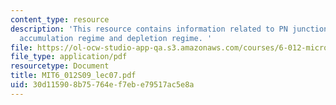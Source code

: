 ```yaml
---
content_type: resource
description: 'This resource contains information related to PN junction and MOS electrostatics,
  accumulation regime and depletion regime. '
file: https://ol-ocw-studio-app-qa.s3.amazonaws.com/courses/6-012-microelectronic-devices-and-circuits-spring-2009/30d115908b75764ef7ebe79517ac5e8a_MIT6_012S09_lec07.pdf
file_type: application/pdf
resourcetype: Document
title: MIT6_012S09_lec07.pdf
uid: 30d11590-8b75-764e-f7eb-e79517ac5e8a
---
```

